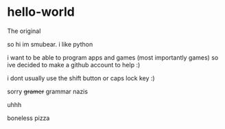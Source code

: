 # hello-world
The original

so hi im smubear.
i like python

i want to be able to program apps and games (most importantly games) so ive decided to make a github account to help :)

i dont usually use the shift button or caps lock key :)

sorry ~~gramer~~ grammar nazis

uhhh

boneless pizza
